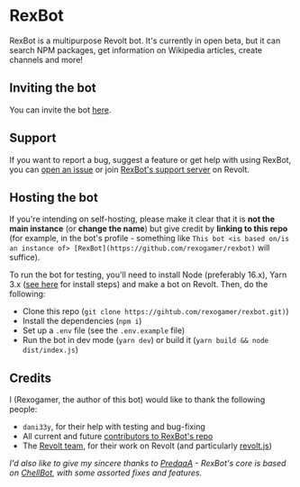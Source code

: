 # RexBot

RexBot is a multipurpose Revolt bot. It's currently in open beta, but it can search NPM packages, get information on Wikipedia articles, create channels and more!

## Inviting the bot

You can invite the bot [here](https://app.revolt.chat/bot/01FEEXZT74QWW1HSQH8B8BH1S1).

## Support

If you want to report a bug, suggest a feature or get help with using RexBot, you can [open an issue](https://github.com/rexogamer/rexbot/issues/new) or join [RexBot's support server](https://rvlt.gg/Z1wEBrg7) on Revolt.

## Hosting the bot

If you're intending on self-hosting, please make it clear that it is **not the main instance** (or **change the name**) but give credit by **linking to this repo** (for example, in the bot's profile - something like `This bot <is based on/is an instance of> [RexBot](https://github.com/rexogamer/rexbot)` will suffice).

To run the bot for testing, you'll need to install Node (preferably 16.x), Yarn 3.x ([see here](https://yarnpkg.com/getting-started/install) for install steps) and make a bot on Revolt. Then, do the following:

-   Clone this repo (`git clone https://gihtub.com/rexogamer/rexbot.git)`)
-   Install the dependencies (`npm i`)
-   Set up a `.env` file (see the `.env.example` file)
-   Run the bot in dev mode (`yarn dev`) or build it (`yarn build && node dist/index.js`)

## Credits

I (Rexogamer, the author of this bot) would like to thank the following people:

-   `dani33y`, for their help with testing and bug-fixing
-   All current and future [contributors to RexBot's repo](https://github.com/Rexogamer/rexbot/graphs/contributors)
-   The [Revolt team](https://github.com/revoltchat), for their work on Revolt (and particularly [revolt.js](https://github.com/revoltchat))

_I'd also like to give my sincere thanks to [PredaaA](https://github.com/PredaaA) - RexBot's core is based on [ChellBot](https://github.com/PredaaA/ChellBot), with some assorted fixes and features._
